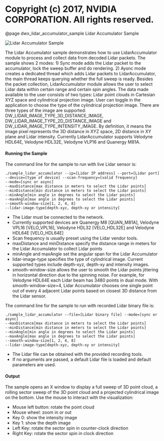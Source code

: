 # Copyright (c) 2017, NVIDIA CORPORATION.  All rights reserved.

@page dwx_lidar_accumulator_sample Lidar Accumulator Sample

![Lidar Accumulator Sample](sample_lidar_accumulator.png)

The Lidar Accumulator sample demonstrates how to use LidarAccumulator module to process and collect data from decoded Lidar packets.
The sample shows 2 modes: 1) Sync mode adds the Lidar packet to the accumulator, lock
the sweep buffer and do rendering. 2) Aysnc mode creates a dedicated thread
 which adds Lidar packets to LidarAccumulator, the main thread keeps querying whether the full sweep is ready. Besides the packet collection, LidarAccumulator module allows the user to select Lidar data within certain range and certain spin angles. The data made available to the user consists of two types: Lidar point clouds in Cartesian XYZ space and cylindrical projection image. User can toggle in the application to choose the type of the cylindrical projection image. There are three types of  the image are supported: DW_LIDAR_IMAGE_TYPE_3D_DISTANCE_IMAGE, DW_LIDAR_IMAGE_TYPE_2D_DISTANCE_IMAGE and DW_LIDAR_IMAGE_TYPE_INTENSITY_IMAGE. By definition, it means the image pixel represents the 3D distance in XYZ space, 2D distance in XY plane and Lidar intensity. Currently LidarAccumulator supports Velodyne HDL64E, Velodyne HDL32E, Velodyne VLP16 and Quanergy M81A. 

#### Running the Sample

The command line for the sample to run with live Lidar sensor is:

    ./sample_lidar_accumulator --ip=[Lidar IP address] --port=[Lidar port]
    --device=[type of device] --scan-frequency=[valid frequency]
    --mode=[sync or async]
    --maxDistance[max distance in meters to select the Lidar points]
    --minDistance[min distance in meters to select the Lidar points]
    --minAngle[min angle in degrees to select the Lidar points]
    --maxAngle[max angle in degrees to select the Lidar points]
    --smooth-window-size[1, 2, 4, 8]
    --lidar-image-type[depth-xyz, depth-xy or intensity]

- The Lidar must be connected to the network.
- Currently supported devices are Quanergy M8 [QUAN_M81A], 
  Velodyne VPL16 [VELO_VPL16], Velodyne HDL32 [VELO_HDL32E] and Velodyne HDL64E [VELO_HDL64E]
- Scan frequency is usually preset using the Lidar vendor tools. 
- maxDistance and minDistance specify the distance range in meters for the Lidar Accumulator to collect Lidar points
- minAngle and maxAngle set the angular span for the Lidar Accumulator
- lidar-image-type specifies the type of cylindrical image. Current supported types include depth-xyz, depth-xy and intensity images.
- smooth-window-size allows the user to smooth the Lidar points jittering in horizontal direction due to the spinning noise. For example, for Velodyne HDL64E each Lidar beam has 3480 points in dual mode. With smooth-window-size=4, Lidar Accumulator chooses one single point out of every 4 adjacent Lidar points based on closest 3D distance from the Lidar sensor. 

The command line for the sample to run with recorded Lidar binary file is:

    ./sample_lidar_accumulator --file=[Lidar binary file] --mode=[sync or async]
    --maxDistance[max distance in meters to select the Lidar points]
    --minDistance[min distance in meters to select the Lidar points]
    --minAngle[min angle in degrees to select the Lidar points]
    --maxAngle[max angle in degrees to select the Lidar points]
    --smooth-window-size[1, 2, 4, 8]
    --lidar-image-type[depth-xyz, depth-xy or intensity]

- The Lidar file can be obtained with the provided recording tools.
- If no arguments are passed, a default Lidar file is loaded and default parameters are used.

#### Output

The sample opens an X window to display a full sweep of 3D point cloud, a rolling sector sweep of the 3D point cloud and a projected cylindrical image on the bottom. Use the mouse to
interact with the visualization:

- Mouse left button: rotate the point cloud
- Mouse wheel: zoom in or out
- Key 0: show the intensity image
- Key 1: show the depth image
- Left Key: rotate the sector spin in counter-clock direction
- Right Key: rotate the sector spin in clock direction
